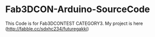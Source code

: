 # Fab3DCON-Arduino-SourceCode
This Code is for Fab3DCONTEST CATEGORY3. My project is here (http://fabble.cc/sdxhc234/futuregakki)
